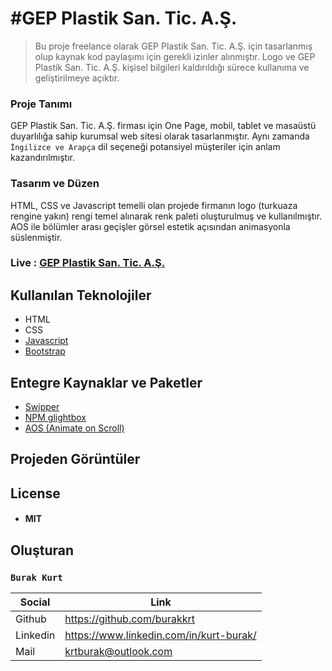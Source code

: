 # #GEP Plastik San. Tic. A.Ş.

> Bu proje freelance olarak GEP Plastik San. Tic. A.Ş. için tasarlanmış olup kaynak kod paylaşımı için gerekli izinler alınmıştır.
> Logo ve GEP Plastik San. Tic. A.Ş. kişisel bilgileri kaldırıldığı sürece kullanıma ve geliştirilmeye açıktır.

### Proje Tanımı
GEP Plastik San. Tic. A.Ş. firması için One Page, mobil, tablet ve masaüstü duyarlılığa sahip kurumsal web sitesi olarak tasarlanmıştır.
Aynı zamanda `İngilizce ve Arapça` dil seçeneği potansiyel müşteriler için anlam kazandırılmıştır.

### Tasarım ve Düzen
HTML, CSS ve Javascript temelli olan projede firmanın logo (turkuaza rengine yakın) rengi temel alınarak renk paleti oluşturulmuş ve kullanılmıştır.
AOS ile bölümler arası geçişler görsel estetik açısından animasyonla süslenmiştir.

### Live : [GEP Plastik San. Tic. A.Ş.](https://gepplastik.com.tr/index.html)

## Kullanılan Teknolojiler
- HTML
- CSS
- [Javascript](https://www.javascript.com)
- [Bootstrap](https://getbootstrap.com)

## Entegre Kaynaklar ve Paketler
- [Swipper](https://swiperjs.com)
- [NPM glightbox](https://www.npmjs.com/package/glightbox)
- [AOS (Animate on Scroll)](https://michalsnik.github.io/aos/)

## Projeden Görüntüler

## License
- #### MIT

## Oluşturan
### `Burak Kurt`
| Social | Link |
| ------ | ------ |
| Github | https://github.com/burakkrt |
| Linkedin | https://www.linkedin.com/in/kurt-burak/ |
| Mail | krtburak@outlook.com |